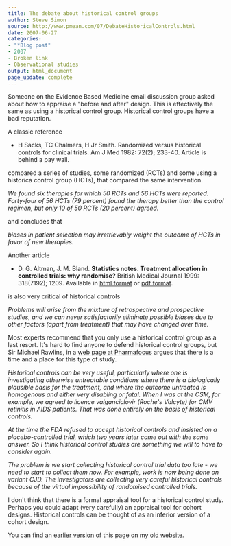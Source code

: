 ```yaml
---
title: The debate about historical control groups
author: Steve Simon
source: http://www.pmean.com/07/DebateHistoricalControls.html
date: 2007-06-27
categories:
- "*Blog post"
- 2007
- Broken link
- Observational studies
output: html_document
page_update: complete
---
```


Someone on the Evidence Based Medicine email discussion group asked about how to appraise a "before and after" design. This is effectively the same as using a historical control group. Historical control groups have a bad reputation.

A classic reference

+ H Sacks, TC Chalmers, H Jr Smith. Randomized versus historical controls for clinical trials. Am J Med 1982: 72(2); 233-40. Article is behind a pay wall.

compared a series of studies, some randomized (RCTs) and some using a historica control group (HCTs), that compared the same intervention.

*We found six therapies for which 50 RCTs and 56 HCTs were reported. Forty-four of 56 HCTs (79 percent) found the therapy better than the control regimen, but only 10 of 50 RCTs (20 percent) agreed.*

and concludes that

*biases in patient selection may irretrievably weight the outcome of HCTs in favor of new therapies.*

Another article

+ D. G. Altman, J. M. Bland. **Statistics notes. Treatment allocation in controlled trials: why
randomise?** British Medical Journal
1999: 318(7192); 1209. Available in [html format][alt1] or [pdf format][alt2].

is also very critical of historical controls

*Problems will arise from the mixture of retrospective and prospective studies, and we can never satisfactorily eliminate possible biases due to other factors (apart from treatment) that may have changed over time.*

Most experts recommend that you only use a historical control group as a last resort. It's hard to find anyone to defend historical control groups, but Sir Michael Rawlins, in a [web page at Pharmafocus][raw1] argues that there is a time and a place for this type of study.

[raw1]: https://pharmafile.com/features/way-forward-clinical-research/

*Historical controls can be very useful, particularly where one is investigating otherwise untreatable conditions where there is a biologically plausible basis for the treatment, and where the outcome untreated is homogenous and either very disabling or fatal. When I was at the CSM, for example, we agreed to licence valganciclovir (Roche's Valcyte) for CMV retinitis in AIDS patients. That was done entirely on the basis of historical controls.*

*At the time the FDA refused to accept historical controls and insisted on a placebo-controlled trial, which two years later came out with the same answer. So I think historical control studies are something we will to have to consider again.*

*The problem is we start collecting historical control trial data too late - we need to start to collect them now. For example, work is now being done on variant CJD. The investigators are collecting very careful historical controls because of the virtual impossibility of randomised controlled trials.*

I don't think that there is a formal appraisal tool for a historical control study. Perhaps you could adapt (very carefully) an appraisal tool for cohort designs. Historical controls can be thought of as an inferior version of a cohort design.

You can find an [earlier version][sim1] of this page on my [old website][sim2].

[sim1]: http://www.pmean.com/07/DebateHistoricalControls.html
[sim2]: http://www.pmean.com

[alt1]: http://bmj.bmjjournals.com/cgi/content/full/318/7192/1209
[alt2]: http://bmj.bmjjournals.com/cgi/reprint/318/7192/1209.pdf